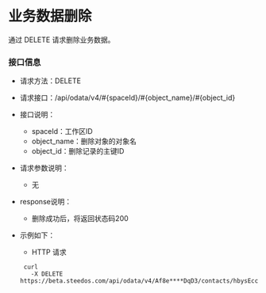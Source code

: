 业务数据删除
===

通过 DELETE 请求删除业务数据。

### 接口信息

 - 请求方法：DELETE

 - 请求接口：/api/odata/v4/#{spaceId}/#{object_name}/#{object_id}

 - 接口说明：
   - spaceId：工作区ID
   - object_name：删除对象的对象名
   - object_id：删除记录的主键ID

 - 请求参数说明：
   - 无

 - response说明：
   - 删除成功后，将返回状态码200

 - 示例如下：

   - HTTP 请求

   ```
    curl
      -X DELETE https://beta.steedos.com/api/odata/v4/Af8e****DqD3/contacts/hbysEccFT2fXjHtpd
   ```
